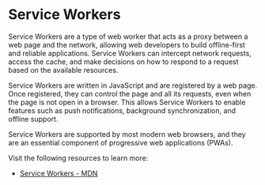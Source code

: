# Service Workers

Service Workers are a type of web worker that acts as a proxy between a web page and the network, allowing web developers to build offline-first and reliable applications. Service Workers can intercept network requests, access the cache, and make decisions on how to respond to a request based on the available resources.

Service Workers are written in JavaScript and are registered by a web page. Once registered, they can control the page and all its requests, even when the page is not open in a browser. This allows Service Workers to enable features such as push notifications, background synchronization, and offline support.

Service Workers are supported by most modern web browsers, and they are an essential component of progressive web applications (PWAs).

Visit the following resources to learn more:

- [Service Workers - MDN](https://developer.mozilla.org/en-US/docs/Web/API/Service_Worker_API)
